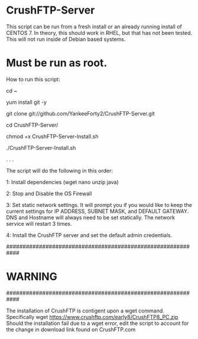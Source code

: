 # CrushFTP-Server
This script can be run from a fresh install or an already running install of CENTOS 7. In theory, this should work in RHEL, but that has not been tested. This will not run inside of Debian based systems.


# Must be run as root. #



How to run this script:

cd ~

yum install git -y

git clone git://github.com/YankeeForty2/CrushFTP-Server.git

cd CrushFTP-Server/

chmod +x CrushFTP-Server-Install.sh

./CrushFTP-Server-Install.sh


.
.
.

The script will do the following in this order:

1: Install dependencies (wget nano unzip java)

2: Stop and Disable the OS Firewall

3: Set static network settings. It will prompt you if you would like to keep the current settings for IP ADDRESS, SUBNET MASK, and DEFAULT GATEWAY. DNS and Hostname will always need to be set statically. The network service will restart 3 times.

4: Install the CrushFTP server and set the default admin credentials.

############################################################
#                      WARNING                             #
############################################################

The installation of CrushFTP is contigent upon a wget command. Specifically wget https://www.crushftp.com/early8/CrushFTP8_PC.zip
Should the installation fail due to a wget error, edit the script to account for the change in download link found on CrushFTP.com
